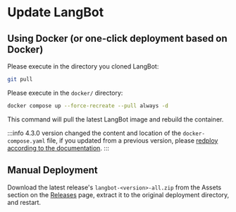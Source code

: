 # Update LangBot

## Using Docker (or one-click deployment based on Docker)

Please execute in the directory you cloned LangBot:

```bash
git pull
```

Please execute in the `docker/` directory:

```bash
docker compose up --force-recreate --pull always -d
```

This command will pull the latest LangBot image and rebuild the container.

:::info
4.3.0 version changed the content and location of the `docker-compose.yaml` file, if you updated from a previous version, please [redploy according to the documentation](/en/deploy/langbot/docker).
:::

## Manual Deployment

Download the latest release's `langbot-<version>-all.zip` from the Assets section on the [Releases](https://github.com/langbot-app/LangBot/releases) page, extract it to the original deployment directory, and restart.

